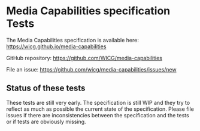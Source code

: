 # Media Capabilities specification Tests

The Media Capabilities specification is available here: https://wicg.github.io/media-capabilities

GitHub repository: https://github.com/WICG/media-capabilities

File an issue: https://github.com/wicg/media-capabilities/issues/new

## Status of these tests

These tests are still very early. The specification is still WIP and they try to
reflect as much as possible the current state of the specification. Please file
issues if there are inconsistencies between the specification and the tests or
if tests are obviously missing.
